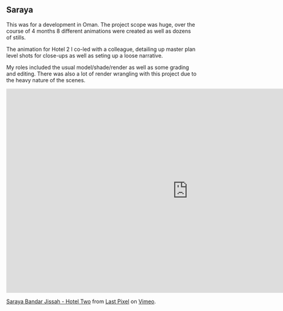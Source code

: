 ## Saraya

This was for a development in Oman. The project scope was huge, over 
the course of 4 months 8 different animations were created as well as 
dozens of stills.

The animation for Hotel 2 I co-led with a colleague, detailing up 
master plan level shots for close-ups as well as seting up a loose 
narrative.

My roles included the usual model/shade/render as well as some grading 
and editing. There was also a lot of render wrangling with this project 
due to the heavy nature of the scenes.

<iframe src="https://player.vimeo.com/video/103398266" width="960" height="540" frameborder="0" webkitallowfullscreen mozallowfullscreen allowfullscreen></iframe> <p><a href="http://vimeo.com/103398266">Saraya Bandar Jissah - Hotel Two</a> from <a href="http://vimeo.com/lastpixel">Last Pixel</a> on <a href="https://vimeo.com">Vimeo</a>.</p>
